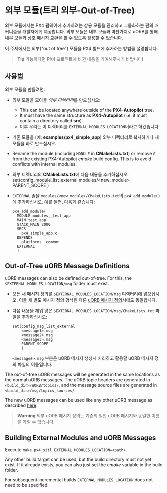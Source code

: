 # 외부 모듈(트리 외부-Out-of-Tree)

외부 모듈에서는 PX4 펌웨어에 추가하려는 상용 모듈을 관리하고 그룹화하는 편의 매커니즘을 개발자에게 제공합니다. 외부 모듈은 내부 모듈과 마찬가지로 uORB를 통해 내부 모듈과 상호 메시지 교환을 할 수 있도록 활용할 수 있습니다.

이 주제에서는 외부("out of tree") 모듈을 PX4 빌드에 추가하는 방법을 설명합니다.

> **Tip** 가능하다면 PX4 프로젝트에 바뀐 내용을 기여해주시기 바랍니다!

## 사용법

외부 모듈을 만들려면:

- 외부 모듈을 모아둘 *외부 디렉터리*를 만드십시오: 
  - This can be located anywhere outside of the **PX4-Autopilot** tree.
  - It must have the same structure as **PX4-Autopilot** (i.e. it must contain a directory called **src**).
  - 이후 우리는 이 디렉터리를 `EXTERNAL_MODULES_LOCATION`이라고 하겠습니다.
- 기존 모듈을 (예: **examples/px4_simple_app**) 외부 디렉터리로 복사하거나 새 모듈을 바로 만드십시오.
- Rename the module (including `MODULE` in **CMakeLists.txt**) or remove it from the existing PX4-Autopilot *cmake* build config. This is to avoid conflicts with internal modules.
- 외부 디렉터리의 **CMakeLists.txt**에 다음 내용을 추가하십시오: 
      set(config_module_list_external
          modules/<new_module>
          PARENT_SCOPE
          )

- `EXTERNAL` 줄을 `modules/<new_module>/CMakeLists.txt`의 `px4_add_module()`에 추가하십시오. 예를 들면, 다음과 같습니다:
  
      px4_add_module(
        MODULE modules__test_app
        MAIN test_app
        STACK_MAIN 2000
        SRCS
          px4_simple_app.c
        DEPENDS
          platforms__common
        EXTERNAL
        )
      

<a id="uorb_message_definitions"></a>

## Out-of-Tree uORB Message Definitions

uORB messages can also be defined out-of-tree. For this, the `$EXTERNAL_MODULES_LOCATION/msg` folder must exist.

- 모든 새 메시지 정의를 `$EXTERNAL_MODULES_LOCATION/msg` 디렉터리에 넣으십시오. 이들 새 별도 메시지 정의 형식은 다른 [uORB 메시지 정의](../middleware/uorb.md#adding-a-new-topic)시에도 동일합니다.
- 다음 내용을 채워 넣은 `$EXTERNAL_MODULES_LOCATION/msg/CMakeLists.txt` 파일을 추가하십시오:
  
      set(config_msg_list_external
          <message1>.msg
          <message2>.msg
          <message3>.msg
          PARENT_SCOPE
          )
      
  
  `<message#>.msg` 부분은 uORB 메시지 생성시 처리하고 활용할 uORB 메시지 정의 파일의 이름입니다.

The out-of-tree uORB messages will be generated in the same locations as the normal uORB messages. The uORB topic headers are generated in `<build_dir>/uORB/topics/`, and the message source files are generated in `<build_dir>/msg/topics_sources/`.

The new uORB messages can be used like any other uORB message as described [here](../middleware/uorb.md#adding-a-new-topic).

> **Warning** 외부 uORB 메시지 정의는 기존의 일반 uORB 메시지와 동일한 이름을 가질 수 없습니다.

<a id="building"></a>

## Building External Modules and uORB Messages

Execute `make px4_sitl EXTERNAL_MODULES_LOCATION=<path>`.

Any other build target can be used, but the build directory must not yet exist. If it already exists, you can also just set the *cmake* variable in the build folder.

For subsequent incremental builds `EXTERNAL_MODULES_LOCATION` does not need to be specified.